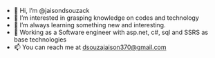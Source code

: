 - 👋 Hi, I’m @jaisondsouzack
- 👀 I’m interested in grasping knowledge on codes and technology
- 🌱 I’m always learning something new and interesting.
- 💞️ Working as a Software engineer with asp.net, c#, sql and SSRS as base technologies
- 📫 You can reach me at dsouzajaison370@gmail.com

<!---
jaisondsouzack/jaisondsouzack is a ✨ special ✨ repository because its `README.md` (this file) appears on your GitHub profile.
You can click the Preview link to take a look at your changes.
--->
